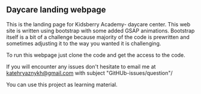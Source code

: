 ## Daycare landing webpage

This is the landing page for Kidsberry Academy- daycare center. This web site is written using bootstrap with some added GSAP animations.
Bootstrap itself is a bit of a challenge because majority of the code is prewritten and sometimes adjusting it to the way you wanted it is challenging.

To run this webpage just clone the code and get the access to the code.

If you will encounter any issues don't hesitate to email me at katehryaznykh@gmail.com with subject "GitHUb-issues/question"/

You can use this project as learning material.
